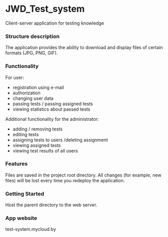 # JWD_Test_system
Client-server application for testing knowledge

### Structure description
The application provides the ability to download and display files of certain formats (JPG, PNG, GIF).

### Functionality

For user:
- registration using e-mail
- authorization
- changing user data
- passing tests / passing assigned tests
- viewing statistics about passed tests

Additional functionality for the administrator:
- adding / removing tests
- editing tests
- assigning tests to users /deleting assignment 
- viewing assigned tests
- viewing test results of all users

### Features
Files are saved in the project root directory. All changes (for example, new files) will be lost every time you redeploy the application.

### Getting Started
Host the parent directory to the web server.

### App website
test-system.mycloud.by
